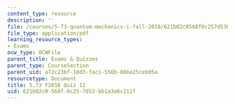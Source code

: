 ```yaml
---
content_type: resource
description: ''
file: /courses/5-73-quantum-mechanics-i-fall-2018/621b02c0568f0c257d53bb1a3a6c211f_MIT5_73F18_quiz12.pdf
file_type: application/pdf
learning_resource_types:
- Exams
ocw_type: OCWFile
parent_title: Exams & Quizzes
parent_type: CourseSection
parent_uid: a72c23bf-10d3-fac1-556b-86be25ceb05a
resourcetype: Document
title: 5.73 F2018 Quiz 12
uid: 621b02c0-568f-0c25-7d53-bb1a3a6c211f
---
```

